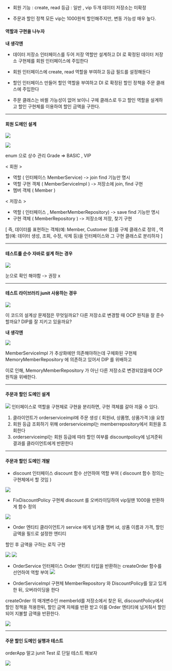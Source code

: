 - 회원
기능 : create, read
등급 : 일반 , vip 두개
데이터 저장소는 미확정

- 주문과 할인 정책
모든 vip는 1000원씩 할인해주지만, 변동 가능성 매우 높다.

#### 역할과 구현을 나누자 

**내 생각엔**
- 데이터 저장소 인터페이스를 두어 저장 역할만 설계하고 DI 로 확정된 데이터 저장소 구현체를 회원 인터페이스에 주입한다

- 회원 인터페이스에 create, read 역할을 부여하고 등급 필드를 설정해둔다

- 할인 인터페이스 만들어 할인 역할을 부여하고 DI 로 확정된 할인 정책을 주문 클래스에 주입한다

- 주문 클래스는 바뀔 가능성이 없어 보이니 구체 클래스로 두고 할인 역할을 설계하고 할인 구현체를 이용하여 할인 금액을 구한다.

---
#### 회원 도메인 설계

![](https://i.imgur.com/kVenF9S.png)

![](https://i.imgur.com/VCGCvfB.png)

enum 으로 상수 관리 Grade => BASIC , VIP

< 회원 >
- 역할 ( 인터페이스 MemberService) -> join find 기능만 명시
- 역할 구현 객체 ( MemberServiceImpl ) -> 저장소에 join, find 구현
- 멤버 객체 ( Member )

< 저장소 >
- 역할 ( 인터페이스 , MemberMemberRepository) -> save find 기능만 명시
- 구현 객체 ( MemberRepository ) -> 저장소에 저장, 찾기 구현

[ 즉, 데이터를 표현하는 객체(예: Member, Customer 등)를 구체 클래스로 정의 , 역할(예: 데이터 생성, 조회, 수정, 삭제 등)을 인터페이스와 그 구현 클래스로 분리하자 ]

---
#### 테스트를 순수 자바로 설계 하는 경우

![](https://i.imgur.com/VbGEy69.png)

눈으로 확인 해야함 -> 권장 x

---
#### 테스트 라이브러리 junit 사용하는 경우

![](https://i.imgur.com/a0d21Pp.png)

이 코드의 설계상 문제점은 무엇일까요?
다른 저장소로 변경할 때 OCP 원칙을 잘 준수할까요?
DIP를 잘 지키고 있을까요?

**내 생각엔**

![](https://i.imgur.com/r59L8nR.png)

MemberServiceImpl 가 추상화에만 의존해야하는데 구체화된 구현체 MemoryMemberRepository 에 의존하고 있어서 DIP 를 위배하고

이로 인해, MemoryMemberRepository 가 아닌 다른 저장소로 변경되었을때 OCP원칙을 위배한다. 

---
#### 주문과 할인 도메인 설계

![](https://i.imgur.com/gFwpnVH.png)
인터페이스로 역할을
구현체로 구현을 분리하면, 구현 객체를 갈아 끼울 수 있다. 

1. 클라이언트가 orderserviceimpl에 주문 생성 ( 회원id, 상품명, 상품가격 )을 요청
2. 회원 등급 조회하기 위해 orderserviceimpl는 memberrepository에서 회원을 조회한다
3. orderserviceimpl는 회원 등급에 따라 할인 여부를 discountpolicy에 넘겨준뒤 결과를 클라이언트에게 반환한다

---
#### 주문과 할인 도메인 개발

- discount 인터페이스 
discount 함수 선언하여 역할 부여 ( discount 함수 정의는 구현체에서 할 것임 )

![](https://i.imgur.com/qWirErN.png)

- FixDiscountPolicy 구현체 
discount 를 오버라이딩하여 vip일땐 1000을 반환하게 함수 정의

![](https://i.imgur.com/90tEBVo.png)

- Order 엔티티
클라이언트가 service 에게 넘겨줄 멤버 id, 상품 이름과 가격, 할인 금액을 필드로 설정한 엔티티

할인 후 금액을 구하는 로직 구현
 
![](https://i.imgur.com/Eq5Rqqt.png)
![](https://i.imgur.com/soZopCR.png)

- OrderService 인터페이스
Order 엔티티 타입을 반환하는 createOrder 함수를 선언하여 역할 부여
![](https://i.imgur.com/O01nj8q.png)

- OrderServiceImpl 구현체
MemberRepository 와 DiscountPolicy를 알고 있게 한 뒤,
오버라이딩을 한다

createOrder 의 매개변수인 memberId를 저장소에서 찾은 뒤,
discountPolicy에서 할인 정책을 적용한뒤, 할인 금액 자체를 반환 받고 이를
Order 엔티티에 넘겨줘서 할인되어 지불할 금액을 반환한다.

![](https://i.imgur.com/gaZdtbS.png)

---
#### 주문 할인 도메인 실행과 테스트

orderApp 말고 junit Test 로 단일 테스트 해보자

![](https://i.imgur.com/n89aGBg.png)